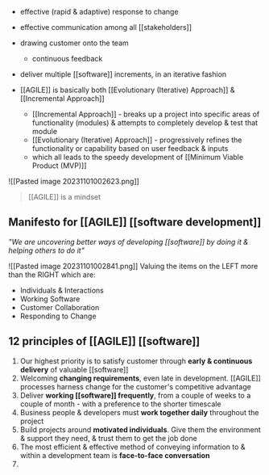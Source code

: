 - effective (rapid & adaptive) response to change
- effective communication among all [[stakeholders]]
- drawing customer onto the team
	- continuous feedback
- deliver multiple [[software]] increments, in an iterative fashion

- [[AGILE]] is basically both [[Evolutionary (Iterative) Approach]] & [[Incremental Approach]]
	- [[Incremental Approach]] - breaks up a project into specific areas of functionality (modules) & attempts to completely develop & test that module
	- [[Evolutionary (Iterative) Approach]] - progressively refines the functionality or capability based on user feedback & inputs
	- which all leads to the speedy development of [[Minimum Viable Product (MVP)]]

![[Pasted image 20231101002623.png]]
>[[AGILE]] is a mindset


## Manifesto for [[AGILE]] [[software development]]
*"We are uncovering better ways of developing [[software]] by doing it & helping others to do it"*

![[Pasted image 20231101002841.png]]
Valuing the items on the LEFT more than the RIGHT
which are:
- Individuals & Interactions
- Working Software
- Customer Collaboration
- Responding to Change

## 12 principles of [[AGILE]] [[software]]
1. Our highest priority is to satisfy customer through **early & continuous delivery** of valuable [[software]]
2. Welcoming **changing requirements**, even late in development. [[AGILE]] processes harness change for the customer's competitive advantage
3. Deliver **working [[software]] frequently**, from a couple of weeks to a couple of month - with a preference to the shorter timescale
4. Business people & developers must **work together daily** throughout the project
5. Build projects around **motivated individuals**. Give them the environment & support they need, & trust them to get the job done
6. The most efficient & effective method of conveying information to & within a development team is **face-to-face conversation**
7. 